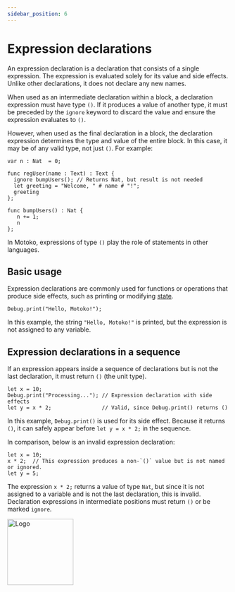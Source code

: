 ```yaml
---
sidebar_position: 6
---
```


# Expression declarations

An expression declaration is a declaration that consists of a single expression. The expression is evaluated solely for its value and side effects. Unlike other declarations, it does not declare any new names.

When used as an intermediate declaration within a block, a declaration expression must have type `()`.
If it produces a value of another type, it must be preceded by the `ignore` keyword to discard the value and ensure the expression evaluates to `()`.

However, when used as the final declaration in a block, the declaration expression determines the type and value of the entire block. In this case, it may be of any valid type, not just `()`.
For example:

```motoko no-repl
var n : Nat  = 0;

func regUser(name : Text) : Text {
  ignore bumpUsers(); // Returns Nat, but result is not needed
  let greeting = "Welcome, " # name # "!";
  greeting
};

func bumpUsers() : Nat {
   n += 1;
   n
};
```

In Motoko, expressions of type `()` play the role of statements in other languages.
## Basic usage

Expression declarations are commonly used for functions or operations that produce side effects, such as printing or modifying [state](https://internetcomputer.org/docs/motoko/fundamentals/state).

```motoko no-repl
Debug.print("Hello, Motoko!");
```

In this example, the string `"Hello, Motoko!"` is printed, but the expression is not assigned to any variable.

## Expression declarations in a sequence

If an expression appears inside a sequence of declarations but is not the last declaration, it must return `()` (the unit type).

```motoko no-repl
let x = 10;
Debug.print("Processing..."); // Expression declaration with side effects
let y = x * 2;                // Valid, since Debug.print() returns ()
```

In this example, `Debug.print()` is used for its side effect. Because it returns `()`, it can safely appear before `let y = x * 2;` in the sequence.

In comparison, below is an invalid expression declaration:

```motoko no-repl
let x = 10;
x * 2;  // This expression produces a non-`()` value but is not named or ignored.
let y = 5;
```

The expression `x * 2;` returns a value of type `Nat`, but since it is not assigned to a variable and is not the last declaration, this is invalid. Declaration expressions in intermediate positions must return `()` or be marked `ignore`.

<img src="https://cdn-assets-eu.frontify.com/s3/frontify-enterprise-files-eu/eyJwYXRoIjoiZGZpbml0eVwvYWNjb3VudHNcLzAxXC80MDAwMzA0XC9wcm9qZWN0c1wvNFwvYXNzZXRzXC8zOFwvMTc2XC9jZGYwZTJlOTEyNDFlYzAzZTQ1YTVhZTc4OGQ0ZDk0MS0xNjA1MjIyMzU4LnBuZyJ9:dfinity:9Q2_9PEsbPqdJNAQ08DAwqOenwIo7A8_tCN4PSSWkAM?width=2400" alt="Logo" width="150" height="150" />